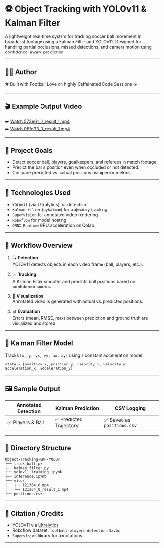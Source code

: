 # ⚽ Object Tracking with YOLOv11 & Kalman Filter

A lightweight real-time system for tracking soccer ball movement in broadcast footage using a Kalman Filter and YOLOv11. Designed for handling partial occlusions, missed detections, and camera motion using confidence-aware prediction.

---


## 🧑‍💻 Author

⚽ Built with Football Love on highly Caffeinated Code Sessions ☕  


---


## 🎬 Example Output Video

➡️ [Watch 573e61_0_result_1.mp4](vids/573e61_0_result_1.mp4)  
➡️ [Watch 08fd33_0_result_1.mp4](vids/08fd33_0_result_1.mp4)

<!-- Optionally convert to GIF and embed like below -->
<!-- ![Tracking Preview](assets/sample_output.gif) -->

---

## 🎯 Project Goals

- Detect soccer ball, players, goalkeepers, and referees in match footage.
- Predict the ball’s position even when occluded or not detected.
- Compare predicted vs. actual positions using error metrics.

---

## 🚀 Technologies Used

- `YOLOv11` (via Ultralytics) for detection  
- `Kalman Filter` (`pykalman`) for trajectory tracking  
- `Supervision` for annotated video rendering  
- `Roboflow` for model hosting  
- `ONNX Runtime` GPU acceleration on Colab  

---

## 🧪 Workflow Overview

1. 🔍 **Detection**  
   YOLOv11 detects objects in each video frame (ball, players, etc.).

2. 📈 **Tracking**  
   A Kalman Filter smooths and predicts ball positions based on confidence scores.

3. 🎥 **Visualization**  
   Annotated video is generated with actual vs. predicted positions.

4. 📊 **Evaluation**  
   Errors (mean, RMSE, max) between prediction and ground truth are visualized and stored.

---

## 🧠 Kalman Filter Model

Tracks `[x, y, vx, vy, ax, ay]` using a constant acceleration model:

```
state = [position_x, position_y, velocity_x, velocity_y, acceleration_x, acceleration_y]
```

---

## 🖼️ Sample Output

| Annotated Detection | Kalman Prediction       | CSV Logging              |
|---------------------|-------------------------|---------------------------|
| ✅ Players & Ball    | ✅ Predicted Trajectory | ✅ Saved as `positions.csv` |

---

## 📁 Directory Structure

```
Object-Tracking-EKF-YOLO/
├── track_ball.py
├── kalman_filter.py
├── yolov11_training.ipynb
├── inference.ipynb
├── vids/
│   ├── 121364_0.mp4
│   └── 121364_0_result_1.mp4
└── positions.csv
```

---

## 📝 Citation / Credits

- YOLOv11 via [Ultralytics](https://github.com/ultralytics/ultralytics)
- Roboflow dataset: `football-players-detection-3zvbc`
- `Supervision` library for annotations

---



